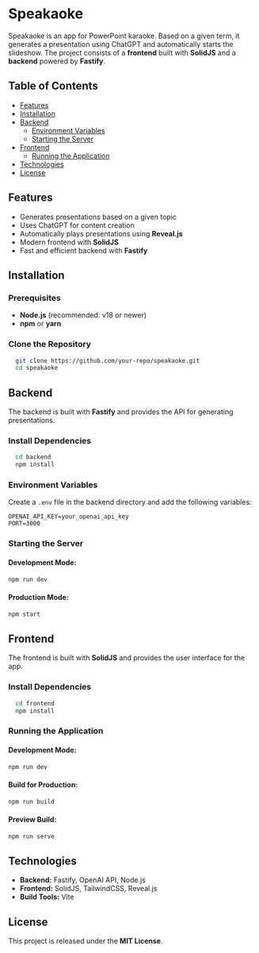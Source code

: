 # Speakaoke

Speakaoke is an app for PowerPoint karaoke. Based on a given term, it generates a presentation using ChatGPT and automatically starts the slideshow. The project consists of a **frontend** built with **SolidJS** and a **backend** powered by **Fastify**.

## Table of Contents

- [Features](#features)
- [Installation](#installation)
- [Backend](#backend)
  - [Environment Variables](#environment-variables)
  - [Starting the Server](#starting-the-server)
- [Frontend](#frontend)
  - [Running the Application](#running-the-application)
- [Technologies](#technologies)
- [License](#license)

## Features

- Generates presentations based on a given topic
- Uses ChatGPT for content creation
- Automatically plays presentations using **Reveal.js**
- Modern frontend with **SolidJS**
- Fast and efficient backend with **Fastify**

## Installation

### Prerequisites

- **Node.js** (recommended: v18 or newer)
- **npm** or **yarn**

### Clone the Repository

```sh
  git clone https://github.com/your-repo/speakaoke.git
  cd speakaoke
```

## Backend

The backend is built with **Fastify** and provides the API for generating presentations.

### Install Dependencies

```sh
  cd backend
  npm install
```

### Environment Variables

Create a `.env` file in the backend directory and add the following variables:

```
OPENAI_API_KEY=your_openai_api_key
PORT=3000
```

### Starting the Server

#### Development Mode:

```sh
npm run dev
```

#### Production Mode:

```sh
npm start
```

## Frontend

The frontend is built with **SolidJS** and provides the user interface for the app.

### Install Dependencies

```sh
  cd frontend
  npm install
```

### Running the Application

#### Development Mode:

```sh
npm run dev
```

#### Build for Production:

```sh
npm run build
```

#### Preview Build:

```sh
npm run serve
```

## Technologies

- **Backend:** Fastify, OpenAI API, Node.js
- **Frontend:** SolidJS, TailwindCSS, Reveal.js
- **Build Tools:** Vite

## License

This project is released under the **MIT License**.
